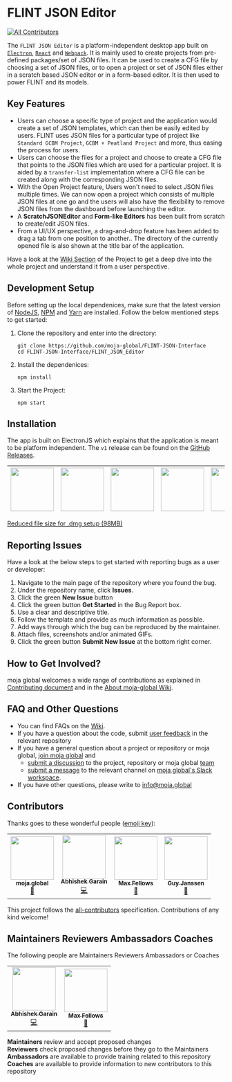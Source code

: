# FLINT JSON Editor
[![All Contributors](https://img.shields.io/badge/all_contributors-1-orange.svg?style=flat-square)](#contributors)

The `FLINT JSON Editor` is a platform-independent desktop app built on [`Electron`](https://www.electronjs.org/), [`React`](https://reactjs.org/) and [`Webpack`](https://webpack.js.org/). It is mainly used to create projects from pre-defined packages/set of JSON files. It can be used to create a CFG file by choosing a set of JSON files, or to open a project or set of JSON files either in a scratch based JSON editor or in a form-based editor. It is then used to power FLINT and its models.

## Key Features 

-   Users can choose a specific type of project and the application would create a set of JSON templates, which can then be easily edited by users. FLINT uses JSON files for a particular type of project like `Standard GCBM Project`, `GCBM + Peatland Project` and more, thus easing the process for users.
-   Users can choose the files for a project and choose to create a CFG file that points to the JSON files which are used for a particular project. It is aided by a `transfer-list` implementation where a CFG file can be created along with the corresponding JSON files. 
-   With the Open Project feature, Users won't need to select JSON files multiple times. We can now open a project which consists of multiple JSON files at one go and the users will also have the flexibility to remove JSON files from the dashboard before launching the editor.
-   A **ScratchJSONEditor** and **Form-like Editors** has been built from scratch to create/edit JSON files.
-   From a UI/UX perspective, a drag-and-drop feature has been added to drag a tab from one position to another.. The directory of the currently opened file is also shown at the title bar of the application.     

Have a look at the [Wiki Section](https://github.com/moja-global/FLINT-JSON-Interface/wiki/Google-Summer-of-Code%2720-documentation-by-Abhishek-Garain) of the Project to get a deep dive into the whole project and understand it from a user perspective.

## Development Setup

Before setting up the local dependenices, make sure that the latest version of [NodeJS](https://nodejs.org/), [NPM](https://www.npmjs.com/) and [Yarn](https://yarnpkg.com/) are installed. Follow the below mentioned steps to get started: 

1. Clone the repository and enter into the directory: 
	```
	git clone https://github.com/moja-global/FLINT-JSON-Interface
    cd FLINT-JSON-Interface/FLINT_JSON_Editor
    ```
2. Install the dependenices: 
	```
	npm install
	```
3. Start the Project: 
	```
	npm start
	```
## Installation

The app is built on ElectronJS which explains that the application is meant to be platform independent. The `v1` release can be found on the [GitHub Releases](https://github.com/moja-global/GSoC.FLINT.JSON_Interface/releases/tag/v1.0.0).

| [<img src="https://upload.wikimedia.org/wikipedia/commons/thumb/5/5f/Windows_logo_-_2012.svg/480px-Windows_logo_-_2012.svg.png" width=100 />](https://github.com/moja-global/GSoC.FLINT.JSON_Interface/releases/download/v1.0.0/flint_json_editor-1.0.0.Setup.exe) | [<img src="https://upload.wikimedia.org/wikipedia/commons/thumb/a/ab/Logo-ubuntu_cof-orange-hex.svg/1024px-Logo-ubuntu_cof-orange-hex.svg.png" width=100 />](https://github.com/moja-global/GSoC.FLINT.JSON_Interface/releases/download/v1.0.0/flint-json-editor_1.0.0_amd64.deb)  | [<img src="https://upload.wikimedia.org/wikipedia/commons/thumb/3/3f/Fedora_logo.svg/1024px-Fedora_logo.svg.png" width=100 />](https://github.com/moja-global/GSoC.FLINT.JSON_Interface/releases/download/v1.0.0/flint_json_editor-1.0.0-1.x86_64.rpm)  | [<img src="https://upload.wikimedia.org/wikipedia/commons/7/71/Finder_icon_macOS_Yosemite.png" width=100 /> ](https://github.com/moja-global/GSoC.FLINT.JSON_Interface/releases/download/v1.0.0/FLINT_JSON_Editor.dmg) | [<img src="https://cdn.pixabay.com/photo/2018/09/12/02/52/file-icon-3671167_960_720.png" width=100 />](https://github.com/moja-global/GSoC.FLINT.JSON_Interface/releases/download/v1.0.0/flint_json_editor-darwin-x64-1.0.0.zip) |
|---|---|---|---|---|

[Reduced file size for .dmg setup (98MB)](https://drive.google.com/file/d/16a2WeVGKa04LnAL9ZQ2zzFgFkyc5Yl1L/view?usp=sharing "Download link for .dmg file")

## Reporting Issues

Have a look at the below steps to get started with reporting bugs as a user or developer:

1. Navigate to the main page of the repository where you found the bug.
2. Under the repository name, click **Issues**.
3. Click the green **New Issue** button
4. Click the green button **Get Started** in the Bug Report box.
5. Use a clear and descriptive title.
6. Follow the template and provide as much information as possible.
7. Add ways through which the bug can be reproduced by the maintainer.
8. Attach files, screenshots and/or animated GIFs.
9. Click the green button **Submit New Issue** at the bottom right corner.

## How to Get Involved?  

moja global welcomes a wide range of contributions as explained in [Contributing document](https://github.com/moja-global/About-moja-global/blob/master/CONTRIBUTING.md) and in the [About moja-global Wiki](https://github.com/moja-global/.github/wiki).  

## FAQ and Other Questions  

* You can find FAQs on the [Wiki](https://github.com/moja.global/.github/wiki).  
* If you have a question about the code, submit [user feedback](https://github.com/moja-global/About-moja-global/blob/master/Contributing/How-to-Provide-User-Feedback.md) in the relevant repository  
* If you have a general question about a project or repository or moja global, [join moja global](https://github.com/moja-global/About-moja-global/blob/master/Contributing/How-to-Join-moja-global.md) and 
    * [submit a discussion](https://help.github.com/en/articles/about-team-discussions) to the project, repository or moja global [team](https://github.com/orgs/moja-global/teams)
    * [submit a message](https://get.slack.help/hc/en-us/categories/200111606#send-messages) to the relevant channel on [moja global's Slack workspace](mojaglobal.slack.com). 
* If you have other questions, please write to info@moja.global   
  

## Contributors

Thanks goes to these wonderful people ([emoji key](https://allcontributors.org/docs/en/emoji-key)):

<!-- ALL-CONTRIBUTORS-LIST:START - Do not remove or modify this section -->
<!-- prettier-ignore-start -->
<!-- markdownlint-disable -->
<table>
  <tr>
    <td align="center"><a href="http://moja.global"><img src="https://avatars1.githubusercontent.com/u/19564969?v=4" width="100px;" alt=""/><br /><sub><b>moja global</b></sub></a><br /><a href="#projectManagement-moja-global" title="Project Management">📆</a></td>
    <td align="center"><a href="http://abhi-blogs.web.app"><img src="https://avatars1.githubusercontent.com/u/36303692?v=4" width="100px;" alt=""/><br /><sub><b>Abhishek Garain</b></sub></a><br /><a href="https://github.com/moja-global/GSoC.FLINT.JSON_Interface/commits?author=abhi211199" title="Code">💻</a></td>
    <td align="center"><a href="https://github.com/mfellows"><img src="https://avatars0.githubusercontent.com/u/8548157?v=4" width="100px;" alt=""/><br /><sub><b>Max Fellows</b></sub></a><br /><a href="https://github.com/moja-global/GSoC.FLINT.JSON_Interface/pulls?q=is%3Apr+reviewed-by%3Amfellows" title="Reviewed Pull Requests">👀</a></td>
    <td align="center"><a href="https://github.com/gmajan"><img src="https://avatars0.githubusercontent.com/u/8733319?v=4" width="100px;" alt=""/><br /><sub><b>Guy Janssen</b></sub></a><br /><a href="https://github.com/moja-global/GSoC.FLINT.JSON_Interface/pulls?q=is%3Apr+reviewed-by%3Agmajan" title="Reviewed Pull Requests">👀</a></td>
  </tr>
</table>

<!-- markdownlint-enable -->
<!-- prettier-ignore-end -->
<!-- ALL-CONTRIBUTORS-LIST:END -->

This project follows the [all-contributors](https://github.com/all-contributors/all-contributors) specification. Contributions of any kind welcome!


## Maintainers Reviewers Ambassadors Coaches

The following people are Maintainers Reviewers Ambassadors or Coaches  
<table><tr>
  <td align="center"><a href="http://abhi-blogs.web.app"><img src="https://avatars1.githubusercontent.com/u/36303692?v=4" width="100px;" alt=""/><br /><sub><b>Abhishek Garain</b></sub></a><br /><a href="https://github.com/moja-global/GSoC.FLINT.JSON_Interface/commits?author=abhi211199" title="Code">💻</a></td>
    <td align="center"><a href="https://github.com/mfellows"><img src="https://avatars0.githubusercontent.com/u/8548157?v=4" width="100px;" alt=""/><br /><sub><b>Max Fellows</b></sub></a><br /><a href="https://github.com/moja-global/GSoC.FLINT.JSON_Interface/pulls?q=is%3Apr+reviewed-by%3Amfellows" title="Reviewed Pull Requests">👀</a></td>  
</tr>
</table>

**Maintainers** review and accept proposed changes  
**Reviewers** check proposed changes before they go to the Maintainers  
**Ambassadors** are available to provide training related to this repository  
**Coaches** are available to provide information to new contributors to this repository  
